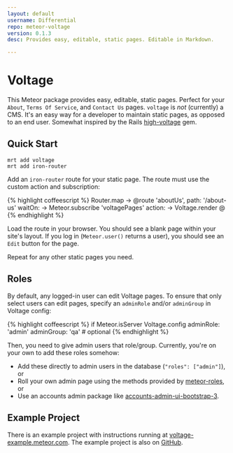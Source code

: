 ```yaml
---
layout: default
username: Differential
repo: meteor-voltage
version: 0.1.3
desc: Provides easy, editable, static pages. Editable in Markdown.

---
```

# Voltage

This Meteor package provides easy, editable, static pages. Perfect for your `About`,
`Terms Of Service`, and `Contact Us` pages. `voltage` is _not_ (currently) a CMS.
It's an easy way for a developer to maintain static pages, as opposed to an end
user. Somewhat inspired by the Rails
[high-voltage](https://github.com/thoughtbot/high_voltage) gem.

## Quick Start

```
mrt add voltage
mrt add iron-router
```

Add an `iron-router` route for your static page. The route must use the custom
action and subscription:

{% highlight coffeescript %}
Router.map ->
  @route 'aboutUs',
    path: '/about-us'
    waitOn: ->
      Meteor.subscribe 'voltagePages'
    action: ->
      Voltage.render @
{% endhighlight %}

Load the route in your browser. You should see a blank page within your site's
layout. If you log in (`Meteor.user()` returns a user), you should see an `Edit`
button for the page.

Repeat for any other static pages you need.

## Roles

By default, any logged-in user can edit Voltage pages. To ensure that only
select users can edit pages, specify an `adminRole` and/or `adminGroup` in
Voltage config:

{% highlight coffeescript %}
if Meteor.isServer
  Voltage.config
    adminRole: 'admin'
    adminGroup: 'qa' # optional
{% endhighlight %}

Then, you need to give admin users that role/group. Currently, you're on your
own to add these roles somehow:

* Add these directly to admin users in the database (`"roles": ["admin"]`), or
* Roll your own admin page using the methods provided by [meteor-roles](https://atmosphere.meteor.com/package/roles), or
* Use an accounts admin package like [accounts-admin-ui-bootstrap-3](https://atmosphere.meteor.com/package/accounts-admin-ui-bootstrap-3).

## Example Project

There is an example project with instructions running at
[voltage-example.meteor.com](http://voltage-example.meteor.com). The example project is also on
[GitHub](https://github.com/BeDifferential/voltage-example).
